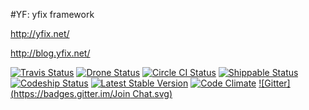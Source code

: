 #YF: yfix framework

http://yfix.net/

http://blog.yfix.net/

[![Travis Status](https://travis-ci.org/yfix/yf.png?branch=master)](https://travis-ci.org/yfix/yf)
[![Drone Status](https://img.shields.io/drone/yfix/yf.png)](https://drone.io/github.com/yfix/yf/latest)
[![Circle CI Status](https://circleci.com/gh/yfix/yf.png?style=shield)](https://circleci.com/gh/yfix/yf)
[![Shippable Status](https://api.shippable.com/projects/54cbdf795ab6cc13528a582a/badge?branchName=master)](https://app.shippable.com/projects/54cbdf795ab6cc13528a582a/builds/latest)
[![Codeship Status](https://codeship.com/projects/64c0cc20-8ae9-0132-28a4-660f9dc63bc4/status?branch=master)](https://codeship.com/projects/60198)
[![Latest Stable Version](https://img.shields.io/packagist/v/yfix/yf.svg)](https://packagist.org/packages/yfix/yf)
[![Code Climate](https://codeclimate.com/github/yfix/yf/badges/gpa.svg)](https://codeclimate.com/github/yfix/yf)
[![Gitter](https://badges.gitter.im/Join Chat.svg)](https://gitter.im/yfix/yf)

<!---
[![Packagist Downloads](https://poser.pugx.org/yfix/yf/downloads.png)](https://packagist.org/packages/yfix/yf)
[![Coverage Status](https://coveralls.io/repos/yfix/yf/badge.png?branch=master)](https://coveralls.io/r/yfix/yf?branch=master)
[![Dependencies Status](https://d2xishtp1ojlk0.cloudfront.net/d/10383867)](http://depending.in/yfix/yf)
--->
